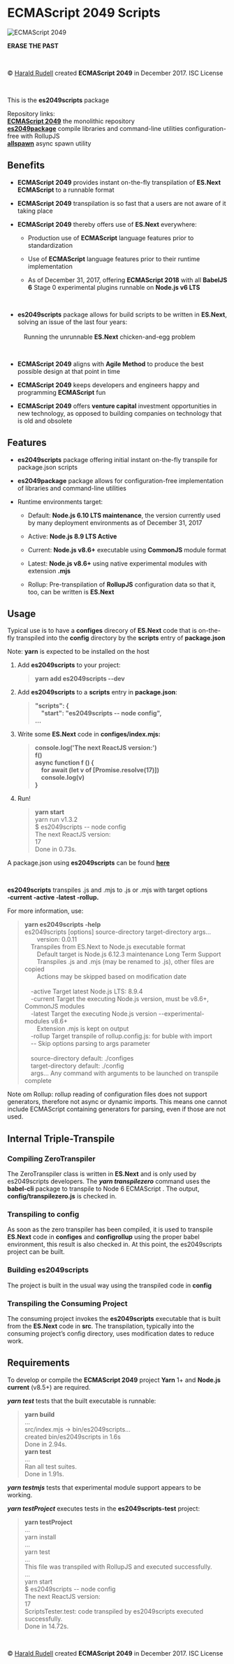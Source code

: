 <h1>ECMAScript 2049 Scripts</h1>
<img src=https://raw.githubusercontent.com/haraldrudell/ECMAScript2049/HEAD/assets/ECMAScript%202049.png alt="ECMAScript 2049" />
<p><strong>ERASE THE PAST</strong></p>
<p>&emsp;</p>
<p>© <a href=http://haraldrudell.com>Harald Rudell</a> created <strong>ECMAScript 2049</strong> in December 2017. ISC License</p>
<p>&emsp;</p>

<p>This is the <strong>es2049scripts</strong> package</p>
<p>Repository links:<br />
<strong><a href=https://github.com/haraldrudell/ECMAScript2049>ECMAScript 2049</a></strong> the monolithic repository<br />
<strong><a href=https://github.com/haraldrudell/ECMAScript2049/tree/master/packages/es2049package>es2049package</a></strong> compile libraries and command-line utilities configuration-free with RollupJS<br />
<strong><a href=https://github.com/haraldrudell/ECMAScript2049/tree/master/packages/allspawn>allspawn</a></strong> async spawn utility</p>

<h2>Benefits</h2>
<ul>
  <li><p><strong>ECMAScript 2049</strong> provides instant on-the-fly transpilation of <strong>ES.Next ECMAScript</strong> to a runnable format</p></li>
  <li><p><strong>ECMAScript 2049</strong> transpilation is so fast that a users are not aware of it taking place</p></li>
  <li><p><strong>ECMAScript 2049</strong> thereby offers use of <strong>ES.Next</strong> everywhere:</p>
    <ul>
      <li><p>Production use of <strong>ECMAScript</strong> language features prior to standardization</p></li>
      <li><p>Use of <strong>ECMAScript</strong> language features prior to their runtime implementation</p></li>
      <li><p>As of December 31, 2017, offering <strong>ECMAScript 2018</strong> with all <strong>BabelJS 6</strong> Stage 0 experimental plugins runnable on <strong>Node.js v6 LTS</strong></p></li>
  </ul><p>&nbsp;</p></li>
  <li><p><strong>es2049scripts</strong> package allows for build scripts to be written in <strong>ES.Next</strong>, solving an issue of the last four years:<br /><br />&emsp;Running the unrunnable <strong>ES.Next</strong> chicken-and-egg problem</p><p>&nbsp;</p></li>
  <li><p><strong>ECMAScript 2049</strong> aligns with <strong>Agile Method</strong> to produce the best possible design at that point in time</li>
  <li><p><strong>ECMAScript 2049</strong> keeps developers and engineers happy and programming <strong>ECMAScript</strong> fun</li>
  <li><p><strong>ECMAScript 2049</strong> offers <strong>venture capital</strong> investment opportunities in new technology, as opposed to building companies on technology that is old and obsolete</li>
</ul>

<h2>Features</h2>
<ul>
  <li><p><strong>es2049scripts</strong> package offering initial instant on-the-fly transpile for package.json scripts</p></li>
  <li><p><strong>es2049package</strong> package allows for configuration-free implementation of libraries and command-line utilities</p></li>
  <li><p>Runtime environments target:</p>
    <ul>
      <li><p>Default: <strong>Node.js 6.10 LTS maintenance</strong>, the version currently used by many deployment environments as of December 31, 2017</p></li>
      <li><p>Active: <strong>Node.js 8.9 LTS Active</strong></p></li>
      <li><p>Current: <strong>Node.js v8.6+</strong> executable using <strong>CommonJS</strong> module format</p></li>
      <li><p>Latest: <strong>Node.js v8.6+</strong> using native experimental modules with extension <strong>.mjs</strong></p></li>
      <li><p>Rollup: Pre-transpilation of <strong>RollupJS</strong> configuration data so that it, too, can be written is <strong>ES.Next</strong></p></li>
  </ul></li>
</ul>

<h2>Usage</h2>
<p>Typical use is to have a <strong>configes</strong> direcory of <strong>ES.Next</strong> code that is on-the-fly transpiled into the <strong>config</strong> directory by the <strong>scripts</strong> entry of <strong>package.json</strong></p>
<p>Note: <strong>yarn</strong> is expected to be installed on the host</p>
<ol>
  <li><p>Add <strong>es2049scripts</strong> to your project:</p>
  <blockquote><strong>yarn add es2049scripts --dev</strong></blockquote></li>
  <li><p>Add <strong>es2049scripts</strong> to a <strong>scripts</strong> entry in <strong>package.json</strong>:</p>
  <blockquote><strong>"scripts": {<br />
    &emsp;"start": "es2049scripts -- node config",<br />
    …</strong></blockquote></li>
  <li><p>Write some <strong>ES.Next</strong> code in <strong>configes/index.mjs:</strong></p>
  <blockquote><strong>console.log('The next ReactJS version:')<br />
    f()<br />
    async function f () {<br />
    &emsp;for await (let v of [Promise.resolve(17)])<br />
    &emsp;console.log(v)<br />
    }</strong></blockquote></li>
  <li><p>Run!</p>
  <blockquote><strong>yarn start</strong><br />
    yarn run v1.3.2<br />
    $ es2049scripts -- node config<br />
    The next ReactJS version:<br />
    17<br />
    Done in 0.73s.</blockquote></li>
</ol>
<p>A package.json using <strong>es2049scripts</strong> can be found <strong><a href=https://github.com/haraldrudell/ECMAScript2049/blob/master/workspace/packages/es2049package/package.json>here</a></strong></p>

<p>&emsp;</p>
<p><strong>es2049scripts</strong> transpiles .js and .mjs to .js or .mjs with target options <strong>&#8209;current &#8209;active &#8209;latest &#8209;rollup.</strong></p>
<p>For more information, use:</p>
<blockquote><strong>yarn es2049scripts &#8209;help</strong><br />
  es2049scripts [options] source-directory target-directory args…<br />
  &emsp;&emsp;version: 0.0.11<br />
  &emsp;Transpiles from ES.Next to Node.js executable format<br />
  &emsp;&emsp;Default target is Node.js 6.12.3 maintenance Long Term Support<br />
  &emsp;&emsp;Transpiles .js and .mjs (may be renamed to .js), other files are copied<br />
  &emsp;&emsp;Actions may be skipped based on modification date<br />
  <br />
  &emsp;-active  Target latest Node.js LTS: 8.9.4<br />
  &emsp;-current  Target the executing Node.js version, must be v8.6+, CommonJS modules<br />
  &emsp;-latest  Target the executing Node.js version --experimental-modules v8.6+<br />
  &emsp;&emsp;Extension .mjs is kept on output<br />
  &emsp;-rollup  Target transpile of rollup.config.js: for buble with import<br />
  &emsp;--  Skip options parsing to args parameter<br />
  <br />
  &emsp;source-directory default: ./configes<br />
  &emsp;target-directory default: ./config<br />
  &emsp;args…  Any command with arguments to be launched on transpile complete</strong></blockquote>
<p>Note om Rollup: rollup reading of configuration files does not support generators, therefore not async or dynamic imports. This means one cannot include ECMAScript containing generators for parsing, even if those are not used.</p>

<h2>Internal Triple-Transpile</h2>
<h3>Compiling ZeroTranspiler</h3>
<p>The ZeroTranspiler class is written in <strong>ES.Next</strong> and is only used by es2049scripts developers. The <em><strong>yarn transpilezero</strong></em> command uses the <strong>babel-cli</strong> package to transpile to Node 6 ECMAScript . The output, <strong>config/transpilezero.js</strong> is checked in.
<h3>Transpiling to config</h3>
<p>As soon as the zero transpiler has been compiled, it is used to transpile <strong>ES.Next</strong> code in <strong>configes</strong> and <strong>configrollup</strong> using the proper babel environment, this result is also checked in. At this point, the es2049scripts project can be built.</p>
<h3>Building es2049scripts</h3>
<p>The project is built in the usual way using the transpiled code in <strong>config</strong>
<h3>Transpiling the Consuming Project</h3>
<p>The consuming project invokes the <strong>es2049scripts</strong> executable that is built from the <strong>ES.Next</strong> code in <strong>src</strong>. The transpilation, typically into the consuming project’s config directory, uses modification dates to reduce work.

<h2>Requirements</h2>
<p>To develop or compile the <strong>ECMAScript 2049</strong> project <strong>Yarn</strong> 1+ and <strong>Node.js current</strong> (v8.5+) are required.</p>
<p><em><strong>yarn test</strong></em> tests that the built executable is runnable:</p>
<blockquote><strong>yarn build</strong><br />
  …<br />
  src/index.mjs → bin/es2049scripts...<br />
  created bin/es2049scripts in 1.6s<br />
  Done in 2.94s.<br />
  <strong>yarn test</strong><br />
  …<br />
  Ran all test suites.<br />
  Done in 1.91s.</strong></blockquote>
<p><em><strong>yarn testmjs</strong></em> tests that experimental module support appears to be working.</p>
<p><em><strong>yarn testProject</strong></em> executes tests in the <strong>es2049scripts-test</strong> project:</p>
<blockquote><strong>yarn testProject</strong><br />
…<br />
yarn install<br />
…<br />
yarn test<br />
…<br />
This file was transpiled with RollupJS and executed successfully.<br />
…<br />
yarn start<br />
$ es2049scripts -- node config<br />
The next ReactJS version:<br />
17<br />
ScriptsTester.test: code transpiled by es2049scripts executed successfully.<br />
Done in 14.72s.</strong></blockquote>
<p>&emsp;</p>

<p>© <a href=http://haraldrudell.com>Harald Rudell</a> created <strong>ECMAScript 2049</strong> in December 2017. ISC License</p>
